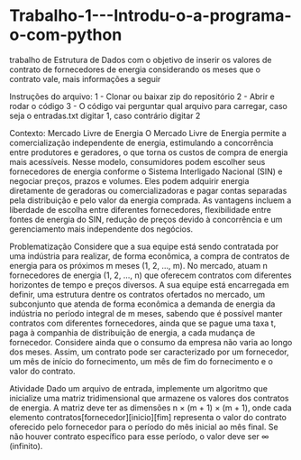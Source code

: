 # Trabalho-1---Introdu-o-a-programa-o-com-python
trabalho de Estrutura de Dados com o objetivo de inserir os valores de contrato de fornecedores de energia considerando os meses que o contrato vale, mais informações a seguir

Instruções do arquivo:
1 - Clonar ou baixar zip do repositório
2 - Abrir e rodar o código
3 - O código vai perguntar qual arquivo para carregar, caso seja o entradas.txt digitar 1, caso contrário digitar 2

Contexto: Mercado Livre de Energia
O Mercado Livre de Energia permite a comercialização independente de energia, estimulando a concorrência entre produtores e geradores, o que torna os custos de compra de energia mais acessíveis. Nesse modelo, consumidores podem escolher seus fornecedores de energia conforme o Sistema Interligado Nacional (SIN) e negociar preços, prazos e volumes. Eles podem adquirir energia diretamente de geradoras ou comercializadoras e pagar contas separadas pela distribuição e pelo valor da energia comprada. As vantagens incluem a liberdade de escolha entre diferentes fornecedores, flexibilidade entre fontes de energia do SIN, redução de preços devido à concorrência e um gerenciamento mais independente dos negócios.

Problematização
Considere que a sua equipe está sendo contratada por uma indústria para realizar, de forma econômica, a compra de contratos de energia para os próximos m meses (1, 2, …, m). No mercado, atuam n fornecedores de energia (1, 2, …, n) que oferecem contratos com diferentes horizontes de tempo e preços diversos. A sua equipe está encarregada em definir, uma estrutura dentre os contratos ofertados no mercado, um subconjunto que atenda de forma econômica a demanda de energia da indústria no período integral de m meses, sabendo que é possível manter contratos com diferentes fornecedores, ainda que se pague uma taxa t, paga à companhia de distribuição de energia, a cada mudança de fornecedor. Considere ainda que o consumo da empresa não varia ao longo dos meses. Assim, um contrato pode ser caracterizado por um fornecedor, um mês de início do fornecimento, um mês de fim do fornecimento e o valor do contrato.

Atividade
Dado um arquivo de entrada, implemente um algoritmo que inicialize uma matriz tridimensional que armazene os valores dos contratos de energia. A matriz deve ter as dimensões n × (m + 1) × (m + 1), onde cada elemento contratos[fornecedor][inicio][fim] representa o valor do contrato oferecido pelo fornecedor para o período do mês inicial ao mês final. Se não houver contrato específico para esse período, o valor deve ser ∞ (infinito).
